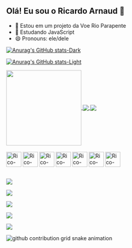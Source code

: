 ## Olá! Eu sou o Ricardo Arnaud 👋

- 🔭 Estou em um projeto da Voe Rio Parapente
- 🌱 Estudando JavaScript
- 😄 Pronouns: ele/dele
  
[![Anurag's GitHub stats-Dark](https://github-readme-stats.vercel.app/api?username=ricardo-arnaud&show_icons=true&theme=dark#gh-dark-mode-only)](https://github.com/ricardo-arnaud/github-readme-stats#gh-dark-mode-only)

[![Anurag's GitHub stats-Light](https://github-readme-stats.vercel.app/api?username=ricardo-arnaud&show_icons=true&theme=default#gh-light-mode-only)](https://github.com/ricardo-arnaud/github-readme-stats#gh-light-mode-only)

<a href="https://github.com/ricardo-arnaud/convoychat">
  <img height=200 align="center" src="https://github-readme-stats.vercel.app/api/top-langs?username=ricardo-arnaud&layout=compact&langs_count=8&card_width=320" />
</a>

<a href="https://github.com/a/github-readme-stats">
  <img align="center" src="https://github-readme-stats.vercel.app/api/pin/?username=anuraghazra&repo=github-readme-stats" />
</a>
<a href="https://github.com/anuraghazra/convoychat">
  <img align="center" src="https://github-readme-stats.vercel.app/api/pin/?username=anuraghazra&repo=convoychat" />
</a>          
          
<div style="display:inline_block"> <br>
  
   <img align="center" alt="Rico-SQL" heigh="30" width="40" src="https://cdn.jsdelivr.net/gh/devicons/devicon@latest/icons/azuresqldatabase/azuresqldatabase-original.svg" />
  
   <img align="center" alt="Rico-HTML" heigh="30" width="40" src="https://cdn.jsdelivr.net/gh/devicons/devicon@latest/icons/html5/html5-original.svg" />
   
   <img align="center" alt="Rico-PHP" heigh="30" width="40" src="https://cdn.jsdelivr.net/gh/devicons/devicon@latest/icons/php/php-original.svg" />
   
   <img align="center" alt="Rico-CSS" heigh="30" width="40" src="https://cdn.jsdelivr.net/gh/devicons/devicon@latest/icons/css3/css3-original.svg" />
   
   <img align="center" alt="Rico-Python" heigh="30" width="40" src="https://cdn.jsdelivr.net/gh/devicons/devicon@latest/icons/python/python-original.svg" />
   
   <img align="center" alt="Rico-Json" heigh="30" width="40"  src="https://cdn.jsdelivr.net/gh/devicons/devicon@latest/icons/json/json-original.svg" />          
   <img align="center" alt="Rico-Java" heigh="30" width="40" src="https://cdn.jsdelivr.net/gh/devicons/devicon@latest/icons/javascript/javascript-original.svg" />
   
</div>

<div style="display:inline_block"> <br>
  
   <a href="https://www.linkedin.com/in/ricardoarnaud%E2%98%9C%E2%98%9C/" target="_blank"> <img src="https://img.shields.io/badge/LinkedIn-0077B5?style=for-the-badge&logo=linkedin&logoColor=white" target="_blank"></a>
  
   <a href="https://www.instagram.com/ricoflyrf/" target="_blank"> <img src="https://img.shields.io/badge/Instagram-E4405F?style=for-the-badge&logo=instagram&logoColor=white" target="_blank"></a>
  
   <a href="#" target="_blank"> <img src="https://img.shields.io/badge/YouTube-FF0000?style=for-the-badge&logo=youtube&logoColor=white" target="_blank"></a>
   
   <a href="#" target="_blank"> <img src="https://img.shields.io/badge/Telegram-2CA5E0?style=for-the-badge&logo=telegram&logoColor=white" target="_blank"></a>
   
   <a href="#" target="_blank"> <img src="https://img.shields.io/badge/Gmail-D14836?style=for-the-badge&logo=gmail&logoColor=white" target="_blank"></a>
   
</div>

   <picture>
  <source media="(prefers-color-scheme: dark)" srcset="https://raw.githubusercontent.com/ricardo-arnaud/ricardo-arnau/output/github-contribution-grid-snake-dark.svg">
  <source media="(prefers-color-scheme: light)" srcset="https://raw.githubusercontent.com/ricardo-arnau/ricardo-arnau/output/github-contribution-grid-snake.svg">
  <img alt="github contribution grid snake animation" src="https://raw.githubusercontent.com/ricardo-arnau/ricardo-arnau/output/github-contribution-grid-snake.svg">
</picture>


     
